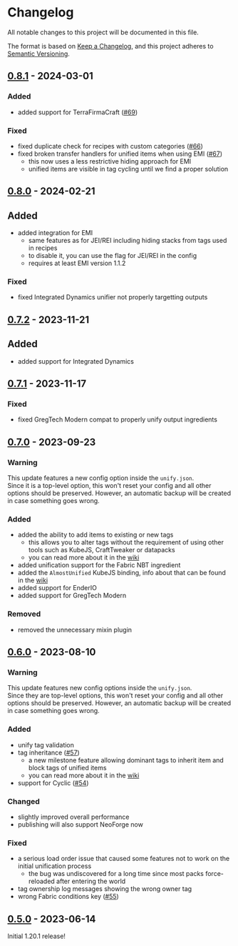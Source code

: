 # Changelog

All notable changes to this project will be documented in this file.

The format is based on [Keep a Changelog],
and this project adheres to [Semantic Versioning].

## [0.8.1] - 2024-03-01

### Added
- added support for TerraFirmaCraft ([#69])

### Fixed
- fixed duplicate check for recipes with custom categories ([#66])
- fixed broken transfer handlers for unified items when using EMI ([#67])
  - this now uses a less restrictive hiding approach for EMI
  - unified items are visible in tag cycling until we find a proper solution

<!-- Links -->
[#66]: https://github.com/AlmostReliable/almostunified/issues/66
[#67]: https://github.com/AlmostReliable/almostunified/issues/67
[#69]: https://github.com/AlmostReliable/almostunified/pull/69

## [0.8.0] - 2024-02-21

## Added
- added integration for EMI
  - same features as for JEI/REI including hiding stacks from tags used in recipes
  - to disable it, you can use the flag for JEI/REI in the config
  - requires at least EMI version 1.1.2 

### Fixed
- fixed Integrated Dynamics unifier not properly targetting outputs

## [0.7.2] - 2023-11-21

## Added
- added support for Integrated Dynamics

## [0.7.1] - 2023-11-17

### Fixed
- fixed GregTech Modern compat to properly unify output ingredients

## [0.7.0] - 2023-09-23

### Warning
This update features a new config option inside the `unify.json`.<br>
Since it is a top-level option, this won't reset your config and all other options should
be preserved. However, an automatic backup will be created in case something goes wrong.

### Added
- added the ability to add items to existing or new tags
    - this allows you to alter tags without the requirement of using other tools such as KubeJS, CraftTweaker or
      datapacks
    - you can read more about it in the [wiki][custom-tags]
- added unification support for the Fabric NBT ingredient
- added the `AlmostUnified` KubeJS binding, info about that can be found in the [wiki][kubejs-binding]
- added support for EnderIO
- added support for GregTech Modern

### Removed
- removed the unnecessary mixin plugin

<!-- Links -->
[custom-tags]: https://github.com/AlmostReliable/almostunified/wiki/Unification-Config#custom-tags
[kubejs-binding]: https://github.com/AlmostReliable/almostunified/wiki/KubeJS

## [0.6.0] - 2023-08-10

### Warning
This update features new config options inside the `unify.json`.<br>
Since they are top-level options, this won't reset your config and all other options should
be preserved. However, an automatic backup will be created in case something goes wrong.

### Added
- unify tag validation
- tag inheritance ([#57])
    - a new milestone feature allowing dominant tags to inherit item and block tags of unified items
    - you can read more about it in the [wiki][tag-inheritance]
- support for Cyclic ([#54])

### Changed
- slightly improved overall performance
- publishing will also support NeoForge now

### Fixed
- a serious load order issue that caused some features not to work on the initial unification process
    - the bug was undiscovered for a long time since most packs force-reloaded after entering the world
- tag ownership log messages showing the wrong owner tag
- wrong Fabric conditions key ([#55])

<!-- Links -->
[#54]: https://github.com/AlmostReliable/almostunified/issues/54
[#55]: https://github.com/AlmostReliable/almostunified/pull/55
[#57]: https://github.com/AlmostReliable/almostunified/pull/57
[tag-inheritance]: https://github.com/AlmostReliable/almostunified/wiki/Unification-Config#tag-inheritance

## [0.5.0] - 2023-06-14

Initial 1.20.1 release!

<!-- Links -->
[keep a changelog]: https://keepachangelog.com/en/1.0.0/
[semantic versioning]: https://semver.org/spec/v2.0.0.html

<!-- Versions -->
[0.8.1]: https://github.com/AlmostReliable/almostunified/releases/tag/v1.20.1-0.8.1
[0.8.0]: https://github.com/AlmostReliable/almostunified/releases/tag/v1.20.1-0.8.0-beta
[0.7.2]: https://github.com/AlmostReliable/almostunified/releases/tag/v1.20.1-0.7.2-beta
[0.7.1]: https://github.com/AlmostReliable/almostunified/releases/tag/v1.20.1-0.7.1-beta
[0.7.0]: https://github.com/AlmostReliable/almostunified/releases/tag/v1.20.1-0.7.0-beta
[0.6.0]: https://github.com/AlmostReliable/almostunified/releases/tag/v1.20.1-0.6.0-beta
[0.5.0]: https://github.com/AlmostReliable/almostunified/releases/tag/v1.20.1-0.5.0-beta
